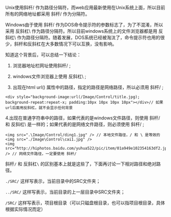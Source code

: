Unix使用斜杆/ 作为路径分隔符，而web应用最新使用在Unix系统上面，所以目前所有的网络地址都采用 斜杆/ 作为分隔符。

Windows由于使用 斜杆/ 作为DOS命令提示符的参数标志了，为了不混淆，所以采用 反斜杠\ 作为路径分隔符。所以目前windows系统上的文件浏览器都是用 反斜杠\ 作为路径分隔符。随着发展，DOS系统已经被淘汰了，命令提示符也用的很少，斜杆和反斜杠在大多数情况下可以互换，没有影响。

知道这个背景后，可以总结一下结论：

1. 浏览器地址栏网址使用斜杆/ ;

2. windows文件浏览器上使用 反斜杠\ ;

3. 出现在html url() 属性中的路径，指定的路径是网络路径，所以必须用 斜杆/ ;

```
<div style="background-image:url(/Image/Control/title.jpg); background-repeat:repeat-x; padding:10px 10px 10px 10px"></div>// 如果url后面用反斜杠，就不会显示任何背景
```

4.出现在普通字符串中的路径，如果代表的是windows文件路径，则使用 斜杆/ 和 反斜杠\ 是一样的；如果代表的是网络文件路径，则必须使用 斜杆/ ;

```
<img src=".\Image/Control/ding1.jpg" /> // 本地文件路径，/ 和 \ 是等效的
<img src="./Image\Control\cai1.jpg" />
<img src="http://hiphotos.baidu.com/yuhua522/pic/item/01a949e102354163df2.jpg" /> // 网络文件路径，一定要使用 斜杆/
```

斜杆`/` 和 反斜杠`\` 的区别基本上就是这些了，下面再讨论一下相对路径和绝对路径。

`./SRC/`  这样写表示，当前目录中的SRC文件夹；

`../SRC/`  这样写表示，当前目录的上一层目录中SRC文件夹；

`/SRC/`   这样写表示，项目根目录（可以只磁盘根目录，也可以指项目根目录，具体根据实际情况而定）
